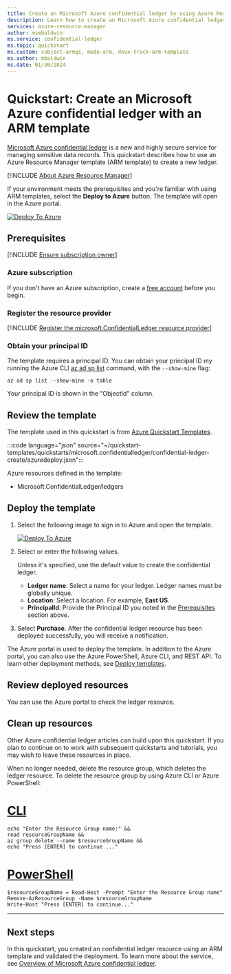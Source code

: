 ```yaml
---
title: Create an Microsoft Azure confidential ledger by using Azure Resource Manager template
description: Learn how to create an Microsoft Azure confidential ledger by using Azure Resource Manager template.
services: azure-resource-manager
author: msmbaldwin
ms.service: confidential-ledger
ms.topic: quickstart
ms.custom: subject-armqs, mode-arm, devx-track-arm-template
ms.author: mbaldwin
ms.date: 01/30/2024
---
```


# Quickstart: Create an Microsoft Azure confidential ledger with an ARM template

[Microsoft Azure confidential ledger](overview.md) is a new and highly secure service for managing sensitive data records. This quickstart describes how to use an Azure Resource Manager template (ARM template) to create a new ledger.

[!INCLUDE [About Azure Resource Manager](../../includes/resource-manager-quickstart-introduction.md)]

If your environment meets the prerequisites and you're familiar with using ARM templates, select the **Deploy to Azure** button. The template will open in the Azure portal.

[![Deploy To Azure](~/articles/reusable-content/deploy-to-azure-button.svg)](https://portal.azure.com/#create/Microsoft.Template/uri/https%3A%2F%2Fraw.githubusercontent.com%2FAzure%2Fazure-quickstart-templates%2Fmaster%2Fquickstarts%2Fmicrosoft.confidentialledger%2Fconfidential-ledger-create%2Fazuredeploy.json)

## Prerequisites
[!INCLUDE [Ensure subscription owner](./includes/ensure-subscription-owner.md)]

### Azure subscription

If you don't have an Azure subscription, create a [free account](https://azure.microsoft.com/free/?WT.mc_id=A261C142F) before you begin.

### Register the resource provider

[!INCLUDE [Register the microsoft.ConfidentialLedger resource provider](../../includes/confidential-ledger-register-rp.md)]

### Obtain your principal ID

The template requires a principal ID. You can obtain your principal ID my running the Azure CLI [az ad sp list](/cli/azure/ad/sp#az-ad-sp-list) command, with the `--show-mine` flag:

```azurecli-interactive
az ad sp list --show-mine -o table
```

Your principal ID is shown in the "ObjectId" column.

## Review the template

The template used in this quickstart is from [Azure Quickstart Templates](https://azure.microsoft.com/resources/templates).

:::code language="json" source="~/quickstart-templates/quickstarts/microsoft.confidentialledger/confidential-ledger-create/azuredeploy.json":::

Azure resources defined in the template:

- Microsoft.ConfidentialLedger/ledgers

## Deploy the template

1. Select the following image to sign in to Azure and open the template.

    [![Deploy To Azure](~/articles/reusable-content/deploy-to-azure-button.svg)](https://portal.azure.com/#create/Microsoft.Template/uri/https%3A%2F%2Fraw.githubusercontent.com%2FAzure%2Fazure-quickstart-templates%2Fmaster%2Fquickstarts%2Fmicrosoft.confidentialledger%2Fconfidential-ledger-create%2Fazuredeploy.json)

1. Select or enter the following values.

    Unless it's specified, use the default value to create the confidential ledger.

    - **Ledger name**: Select a name for your ledger. Ledger names must be globally unique.
    - **Location**: Select a location. For example, **East US**.
    - **PrincipalId**: Provide the Principal ID you noted in the [Prerequisites](#obtain-your-principal-id) section above.

1. Select **Purchase**. After the confidential ledger resource has been deployed successfully, you will receive a notification.

The Azure portal is used to deploy the template. In addition to the Azure portal, you can also use the Azure PowerShell, Azure CLI, and REST API. To learn other deployment methods, see [Deploy templates](../azure-resource-manager/templates/deploy-powershell.md).

## Review deployed resources

You can use the Azure portal to check the ledger resource.

## Clean up resources

Other Azure confidential ledger articles can build upon this quickstart. If you plan to continue on to work with subsequent quickstarts and tutorials, you may wish to leave these resources in place.

When no longer needed, delete the resource group, which deletes the ledger resource. To delete the resource group by using Azure CLI or Azure PowerShell:

# [CLI](#tab/CLI)

```azurecli-interactive
echo "Enter the Resource Group name:" &&
read resourceGroupName &&
az group delete --name $resourceGroupName &&
echo "Press [ENTER] to continue ..."
```

# [PowerShell](#tab/PowerShell)

```azurepowershell-interactive
$resourceGroupName = Read-Host -Prompt "Enter the Resource Group name"
Remove-AzResourceGroup -Name $resourceGroupName
Write-Host "Press [ENTER] to continue..."
```

---

## Next steps

In this quickstart, you created an confidential ledger resource using an ARM template and validated the deployment. To learn more about the service, see [Overview of Microsoft Azure confidential ledger](overview.md).
